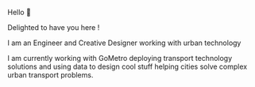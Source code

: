 
Hello 👋

Delighted to have you here !

I am an Engineer and Creative Designer working with urban technology

I am currently working with GoMetro deploying transport technology solutions and using data to design cool stuff helping cities solve complex urban transport problems.

<!--
**Zhuwaki/Zhuwaki** is a ✨ _special_ ✨ repository because its `README.md` (this file) appears on your GitHub profile.

Here are some ideas to get you started:

- 🔭 I’m currently working on ...
- 🌱 I’m currently learning ...
- 👯 I’m looking to collaborate on ...
- 🤔 I’m looking for help with ...
- 💬 Ask me about ...
- 📫 How to reach me: ...
- 😄 Pronouns: ...
- ⚡ Fun fact: ...
-->

